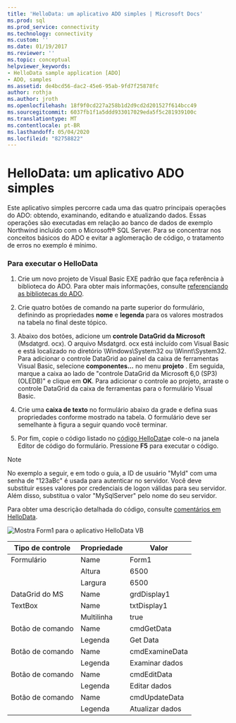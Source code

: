 ```yaml
---
title: 'HelloData: um aplicativo ADO simples | Microsoft Docs'
ms.prod: sql
ms.prod_service: connectivity
ms.technology: connectivity
ms.custom: ''
ms.date: 01/19/2017
ms.reviewer: ''
ms.topic: conceptual
helpviewer_keywords:
- HelloData sample application [ADO]
- ADO, samples
ms.assetid: de4bcd56-dac2-45e6-95ab-9fd7f25878fc
author: rothja
ms.author: jroth
ms.openlocfilehash: 18f9f0cd227a258b1d2d9cd2d201527f614bcc49
ms.sourcegitcommit: 6037fb1f1a5ddd933017029eda5f5c281939100c
ms.translationtype: MT
ms.contentlocale: pt-BR
ms.lasthandoff: 05/04/2020
ms.locfileid: "82758822"
---
```

# <a name="hellodata-a-simple-ado-application"></a>HelloData: um aplicativo ADO simples
Este aplicativo simples percorre cada uma das quatro principais operações do ADO: obtendo, examinando, editando e atualizando dados. Essas operações são executadas em relação ao banco de dados de exemplo Northwind incluído com o Microsoft® SQL Server. Para se concentrar nos conceitos básicos do ADO e evitar a aglomeração de código, o tratamento de erros no exemplo é mínimo.  
  
### <a name="to-run-hellodata"></a>Para executar o HelloData  
  
1.  Crie um novo projeto de Visual Basic EXE padrão que faça referência à biblioteca do ADO. Para obter mais informações, consulte [referenciando as bibliotecas do ADO](../../../ado/guide/referencing-the-ado-libraries.md).  
  
2.  Crie quatro botões de comando na parte superior do formulário, definindo as propriedades **nome** e **legenda** para os valores mostrados na tabela no final deste tópico.  
  
3.  Abaixo dos botões, adicione um **controle DataGrid da Microsoft** (Msdatgrd. ocx). O arquivo Msdatgrd. ocx está incluído com Visual Basic e está localizado no diretório \Windows\System32 ou \Winnt\System32. Para adicionar o controle DataGrid ao painel da caixa de ferramentas Visual Basic, selecione **componentes...** no menu **projeto** . Em seguida, marque a caixa ao lado de "controle DataGrid da Microsoft 6,0 (SP3) (OLEDB)" e clique em **OK**. Para adicionar o controle ao projeto, arraste o controle DataGrid da caixa de ferramentas para o formulário Visual Basic.  
  
4.  Crie uma **caixa de texto** no formulário abaixo da grade e defina suas propriedades conforme mostrado na tabela. O formulário deve ser semelhante à figura a seguir quando você terminar.  
  
5.  Por fim, copie o código listado no [código HelloData](../../../ado/guide/data/hellodata-code.md)e cole-o na janela Editor de código do formulário. Pressione **F5** para executar o código.  
  
> [!NOTE]
>  No exemplo a seguir, e em todo o guia, a ID de usuário "MyId" com uma senha de "123aBc" é usada para autenticar no servidor. Você deve substituir esses valores por credenciais de logon válidas para seu servidor. Além disso, substitua o valor "MySqlServer" pelo nome do seu servidor.  
  
 Para obter uma descrição detalhada do código, consulte [comentários em HelloData](../../../ado/guide/data/comments-on-hellodata.md).  
  
 ![Mostra Form1 para o aplicativo HelloData VB](../../../ado/guide/data/media/hellodata.gif "HelloData")  
  
|Tipo de controle|Propriedade|Valor|  
|------------------|--------------|-----------|  
|Formulário|Name|Form1|  
||Altura|6500|  
||Largura|6500|  
|DataGrid do MS|Name|grdDisplay1|  
|TextBox|Name|txtDisplay1|  
||Multilinha|true|  
|Botão de comando|Name|cmdGetData|  
||Legenda|Get Data|  
|Botão de comando|Name|cmdExamineData|  
||Legenda|Examinar dados|  
|Botão de comando|Name|cmdEditData|  
||Legenda| Editar dados|  
|Botão de comando|Name|cmdUpdateData|  
||Legenda|Atualizar dados|
